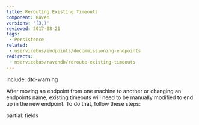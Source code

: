```yaml
---
title: Rerouting Existing Timeouts
component: Raven
versions: '[3,)'
reviewed: 2017-08-21
tags:
 - Persistence
related:
 - nservicebus/endpoints/decommissioning-endpoints
redirects:
 - nservicebus/ravendb/reroute-existing-timeouts
---
```


include: dtc-warning

After moving an endpoint from one machine to another or changing an endpoints name, existing timeouts will need to be manually modified to end up in the new endpoint. To do that, follow these steps:

partial: fields
